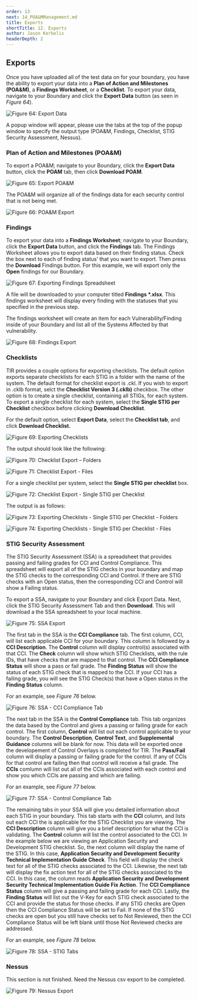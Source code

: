 ```yaml
---
order: 13
next: 14_POA&MManagement.md
title: Exports
shortTitle: 12. Exports
author: Jason Kerbelis
headerDepth: 2
---
```


## Exports

Once you have uploaded all of the test data on for your boundary, you have the ability to export your data into a **Plan of Action and Milestones (POA&M)**, a **Findings Worksheet**, or a  **Checklist**. To export your data, navigate to your Boundary and click the **Export Data** button (as seen in *Figure 64*).

![Figure 64: Export Data](./assets/admin-guide/ExportData.png "Figure 64: Export Data")

A popup window will appear, please use the tabs at the top of the popup window to specify the output type (POA&M, Findings, Checklist, STIG Security Assessment, Nessus).

### Plan of Action and Milestones (POA&M)

To export a POA&M; navigate to your Boundary, click the **Export Data** button, click the **POAM** tab, then click **Download POAM**.

![Figure 65: Export POA&M](./assets/admin-guide/ExportData_POAM.png "Figure 65: Export POA&M")

The POA&M will organize all of the findings data for each security control that is not being met.

![Figure 66: POA&M Export](./assets/admin-guide/image58.jpeg "Figure 66: POA&M Export")

### Findings

To export your data into a **Findings Worksheet**; navigate to your Boundary, click the **Export Data** button, and click the **Findings** tab. The Findings Worksheet allows you to export data based on their finding status. Check the box next to each of finding status’ that you want to export. Then press the **Download** Findings button. For this example, we will export only the **Open** findings for our Boundary.

![Figure 67: Exporting Findings Spreadsheet](./assets/admin-guide/ExportData_Findings.png "Figure 67: Exporting Findings Spreadsheet")

A file will be downloaded to your computer titled **Findings \*.xlsx**. This findings worksheet will display every finding with the statuses that you specified in the previous step.

The findings worksheet will create an item for each Vulnerability/Finding inside of your Boundary and list all of the Systems Affected by that vulnerability.

![Figure 68: Findings Export](./assets/admin-guide/image60.jpeg "Figure 68: Findings Export")

### Checklists

TIR provides a couple options for exporting checklists. The default option exports separate checklists for each STIG in a folder with the name of the system. The default format for checklist export is .ckl. If you wish to export in .cklb format, selct the **Checklist Version 3 (.cklb)** checkbox. The other option is to create a single checklist, containing all STIGs, for each system. To export a single checklist for each system, select the **Single STIG per Checklist** checkbox before clicking **Download Checklist**.

For the default option, select **Export Data**, select the **Checklist tab**, and click **Download Checklist.**

![Figure 69: Exporting Checklists](./assets/admin-guide/ExportData_Checklists.png "Figure 69: Exporting Checklists")

The output should look like the following:

![Figure 70: Checklist Export – Folders](./assets/admin-guide/image62.png "Figure 70: Checklist Export – Folders")

![Figure 71: Checklist Export - Files](./assets/admin-guide/image63.png "Figure 71: Checklist Export - Files")

For a single checklist per system, select the **Single STIG per checklist** box.

![Figure 72: Checklist Export - Single STIG per Checklist](./assets/admin-guide/ExportData_Checklists2.png "Figure 72: Checklist Export - Single STIG per Checklist")

The output is as follows:

![Figure 73: Exporting Checklists - Single STIG per Checklist - Folders](./assets/admin-guide/image65.png "Figure 73: Exporting Checklists - Single STIG per Checklist - Folders")

![Figure 74: Exporting Checklists - Single STIG per Checklist - Files](./assets/admin-guide/image66.png "Figure 74: Exporting Checklists - Single STIG per Checklist - Files")

### STIG Security Assessment

The STIG Security Assessment (SSA) is a spreadsheet that provides passing and failing grades for CCI and Control Compliance. This spreadsheet will export all of the STIG checks in your boundary and map the STIG checks to the corresponding CCI and Control. If there are STIG checks with an Open status, then the corresponding CCI and Control will show a Failing status.

To export a SSA, navigate to your Boundary and click Export Data. Next, click the STIG Security Assessment Tab and then **Download**. This will download a the SSA spreadsheet to your local machine.

![Figure 75: SSA Export](./assets/admin-guide/ExportData_SSA.png "Figure 75: SSA Export")

The first tab in the SSA is the **CCI Compliance** tab. The first column, CCI, will list each applicable CCI for your boundary. This column is followed by a **CCI Description**. The **Control** column will display control(s) associated with that CCI. The **Check** column will show which STIG Checklists, with the rule IDs, that have checks that are mapped to that control. The **CCI Compliance Status** will show a pass or fail grade. The **Finding Status** will show the status of each STIG check that is mapped to the CCI. If your CCI has a failing grade, you will see the STIG Check(s) that have a Open status in the **Finding Status** column.

For an example, see *Figure 76* below.

![Figure 76: SSA - CCI Compliance Tab](./assets/admin-guide/SSA_CCICompliance.png "Figure 76: SSA - CCI Compliance Tab")

The next tab in the SSA is the **Control Compliance** tab. This tab organizes the data based by the Control and gives a passing or failing grade for each control. The first column, **Control** will list out each control applicable to your boundary. The **Control Description**, **Control Text**, and **Supplemental Guidance** columns will be blank for now. This data will be exported once the developement of Control Overlays is completed for TIR. The **Pass/Fail** column will display a passing or failing grade for the control. If any of CCIs for that control are failing then that control will receive a fail grade. The **CCIs** comlumn will list out all of the CCIs associated with each control and show you which CCIs are passing and which are failing.

For an example, see *Figure 77* below.

![Figure 77: SSA - Control Compliance Tab](./assets/admin-guide/SSA_ControlCompliance.png "Figure 77: SSA - Control Compliance Tab")

The remaining tabs in your SSA will give you detailed information about each STIG in your boundary. This tab starts with the **CCI** column, and lists out each CCI the is applicable for the STIG Checklist you are viewing. The **CCI Description** column will give you a brief description for what the CCI is validating. The **Control** column will list the control associated to the CCI. In the example below we are viewing an Application Security and Development STIG checklist. So, the next column will display the name of the STIG. In this case, **Application Security and Development Security Technical Implementation Guide Check**. This field will display the check text for all of the STIG checks associated to the CCI. Likewise, the next tab will display the fix action text for all of the STIG checks associated to the CCI. In this case, the column reads **Application Security and Development Security Technical Implementation Guide Fix Action**. The **CCI Compliance Status** column will give a passing and failing grade for each CCI. Lastly, the **Finding Status** will list out the V-Key for each STIG check associated to the CCI and provide the status for those checks. If any STIG checks are Open then the CCI Compliance Status will be set to Fail. If none of the STIG checks are open but you still have checks set to Not Reviewed, then the CCI Compliance Status will be left blank until those Not Reviewed checks are addressed.

For an example, see *Figure 78* below.

![Figure 78: SSA - STIG Tabs](./assets/admin-guide/SSA_STIGTabs.png "Figure 78: SSA - STIG Tabs")

### Nessus

This section is not finished. Need the Nessus csv export to be completed.

![Figure 79: Nessus Export](./assets/admin-guide/ExportData_Nessus.png "Figure 79: Nessus Export")
